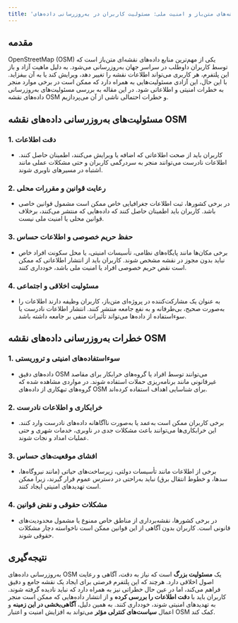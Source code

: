```yaml
---
title: 'نقشه‌های متن‌باز و امنیت ملی: مسئولیت کاربران در به‌روزرسانی داده‌های OSM'
---
```

## مقدمه
OpenStreetMap (OSM) یکی از مهم‌ترین منابع داده‌های نقشه‌ای متن‌باز است که توسط کاربران داوطلب در سراسر جهان به‌روزرسانی می‌شود. به دلیل ماهیت آزاد و باز این پلتفرم، هر کاربری می‌تواند اطلاعات نقشه را تغییر دهد، ویرایش کند یا به آن بیفزاید. با این حال، این آزادی مسئولیت‌هایی به همراه دارد که ممکن است در برخی موارد منجر به خطرات امنیتی و اطلاعاتی شود. در این مقاله به بررسی مسئولیت‌های به‌روزرسانی داده‌های نقشه OSM و خطرات احتمالی ناشی از آن می‌پردازیم.

## مسئولیت‌های به‌روزرسانی داده‌های نقشه OSM

### 1. دقت اطلاعات
- کاربران باید از صحت اطلاعاتی که اضافه یا ویرایش می‌کنند، اطمینان حاصل کنند. اطلاعات نادرست می‌توانند منجر به سردرگمی کاربران و حتی مشکلات عملی مانند اشتباه در مسیرهای ناوبری شوند.

### 2. رعایت قوانین و مقررات محلی
- در برخی کشورها، ثبت اطلاعات جغرافیایی خاص ممکن است مشمول قوانین خاصی باشد. کاربران باید اطمینان حاصل کنند که داده‌هایی که منتشر می‌کنند، برخلاف قوانین محلی یا امنیت ملی نیست.

### 3. حفظ حریم خصوصی و اطلاعات حساس
- برخی مکان‌ها مانند پایگاه‌های نظامی، تأسیسات امنیتی، یا محل سکونت افراد خاص نباید بدون مجوز در نقشه مشخص شوند. کاربران باید از انتشار اطلاعاتی که ممکن است نقض حریم خصوصی افراد یا امنیت ملی باشد، خودداری کنند.

### 4. مسئولیت اخلاقی و اجتماعی
- به عنوان یک مشارکت‌کننده در پروژه‌ای متن‌باز، کاربران وظیفه دارند اطلاعات را به‌صورت صحیح، بی‌طرفانه و به نفع جامعه منتشر کنند. انتشار اطلاعات نادرست یا سوءاستفاده از داده‌ها می‌تواند تأثیرات منفی بر جامعه داشته باشد.

## خطرات به‌روزرسانی داده‌های نقشه OSM

### 1. سوءاستفاده‌های امنیتی و تروریستی
- داده‌های دقیق OSM می‌توانند توسط افراد یا گروه‌های خرابکار برای مقاصد غیرقانونی مانند برنامه‌ریزی حملات استفاده شوند. در مواردی مشاهده شده که گروه‌های تبهکاری از داده‌های OSM برای شناسایی اهداف استفاده کرده‌اند.

### 2. خرابکاری و اطلاعات نادرست
- برخی کاربران ممکن است به‌عمد یا به‌صورت ناآگاهانه داده‌های نادرست وارد کنند. این خرابکاری‌ها می‌توانند باعث مشکلات جدی در ناوبری، خدمات شهری و حتی عملیات امداد و نجات شوند.

### 3. افشای موقعیت‌های حساس
- برخی از اطلاعات مانند تأسیسات دولتی، زیرساخت‌های حیاتی (مانند نیروگاه‌ها، سدها، و خطوط انتقال برق) نباید به‌راحتی در دسترس عموم قرار گیرند، زیرا ممکن است تهدیدهای امنیتی ایجاد کنند.

### 4. مشکلات حقوقی و نقض قوانین
- در برخی کشورها، نقشه‌برداری از مناطق خاص ممنوع یا مشمول محدودیت‌های قانونی است. کاربران بدون آگاهی از این قوانین ممکن است ناخواسته دچار مشکلات حقوقی شوند.

## نتیجه‌گیری
به‌روزرسانی داده‌های OSM یک **مسئولیت بزرگ** است که نیاز به دقت، آگاهی و رعایت اصول اخلاقی دارد. هرچند که این پلتفرم فرصتی برای ایجاد یک نقشه جامع و دقیق فراهم می‌کند، اما در عین حال خطراتی نیز به همراه دارد که نباید نادیده گرفته شوند. کاربران باید با **دقت اطلاعات را بررسی کرده** و از انتشار داده‌هایی که ممکن است منجر به تهدیدهای امنیتی شوند، خودداری کنند. به همین دلیل، **آگاهی‌بخشی در این زمینه** و اعمال **سیاست‌های کنترلی مؤثر** می‌تواند به افزایش امنیت و اعتبار OSM کمک کند.
